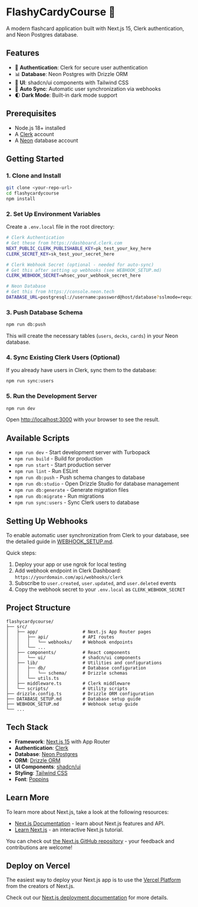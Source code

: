 # FlashyCardyCourse 🎴

A modern flashcard application built with Next.js 15, Clerk authentication, and Neon Postgres database.

## Features

- 🔐 **Authentication**: Clerk for secure user authentication
- 📊 **Database**: Neon Postgres with Drizzle ORM
- 🎨 **UI**: shadcn/ui components with Tailwind CSS
- 🔄 **Auto Sync**: Automatic user synchronization via webhooks
- 🌓 **Dark Mode**: Built-in dark mode support

## Prerequisites

- Node.js 18+ installed
- A [Clerk](https://clerk.com) account
- A [Neon](https://neon.tech) database account

## Getting Started

### 1. Clone and Install

```bash
git clone <your-repo-url>
cd flashycardycourse
npm install
```

### 2. Set Up Environment Variables

Create a `.env.local` file in the root directory:

```bash
# Clerk Authentication
# Get these from https://dashboard.clerk.com
NEXT_PUBLIC_CLERK_PUBLISHABLE_KEY=pk_test_your_key_here
CLERK_SECRET_KEY=sk_test_your_secret_here

# Clerk Webhook Secret (optional - needed for auto-sync)
# Get this after setting up webhooks (see WEBHOOK_SETUP.md)
CLERK_WEBHOOK_SECRET=whsec_your_webhook_secret_here

# Neon Database
# Get this from https://console.neon.tech
DATABASE_URL=postgresql://username:password@host/database?sslmode=require
```

### 3. Push Database Schema

```bash
npm run db:push
```

This will create the necessary tables (`users`, `decks`, `cards`) in your Neon database.

### 4. Sync Existing Clerk Users (Optional)

If you already have users in Clerk, sync them to the database:

```bash
npm run sync:users
```

### 5. Run the Development Server

```bash
npm run dev
```

Open [http://localhost:3000](http://localhost:3000) with your browser to see the result.

## Available Scripts

- `npm run dev` - Start development server with Turbopack
- `npm run build` - Build for production
- `npm run start` - Start production server
- `npm run lint` - Run ESLint
- `npm run db:push` - Push schema changes to database
- `npm run db:studio` - Open Drizzle Studio for database management
- `npm run db:generate` - Generate migration files
- `npm run db:migrate` - Run migrations
- `npm run sync:users` - Sync Clerk users to database

## Setting Up Webhooks

To enable automatic user synchronization from Clerk to your database, see the detailed guide in [WEBHOOK_SETUP.md](./WEBHOOK_SETUP.md).

Quick steps:
1. Deploy your app or use ngrok for local testing
2. Add webhook endpoint in Clerk Dashboard: `https://yourdomain.com/api/webhooks/clerk`
3. Subscribe to `user.created`, `user.updated`, and `user.deleted` events
4. Copy the webhook secret to your `.env.local` as `CLERK_WEBHOOK_SECRET`

## Project Structure

```
flashycardycourse/
├── src/
│   ├── app/                 # Next.js App Router pages
│   │   ├── api/             # API routes
│   │   │   └── webhooks/    # Webhook endpoints
│   │   └── ...
│   ├── components/          # React components
│   │   └── ui/              # shadcn/ui components
│   ├── lib/                 # Utilities and configurations
│   │   ├── db/              # Database configuration
│   │   │   └── schema/      # Drizzle schemas
│   │   └── utils.ts
│   ├── middleware.ts        # Clerk middleware
│   └── scripts/             # Utility scripts
├── drizzle.config.ts        # Drizzle ORM configuration
├── DATABASE_SETUP.md        # Database setup guide
├── WEBHOOK_SETUP.md         # Webhook setup guide
└── ...
```

## Tech Stack

- **Framework**: [Next.js 15](https://nextjs.org) with App Router
- **Authentication**: [Clerk](https://clerk.com)
- **Database**: [Neon Postgres](https://neon.tech)
- **ORM**: [Drizzle ORM](https://orm.drizzle.team)
- **UI Components**: [shadcn/ui](https://ui.shadcn.com)
- **Styling**: [Tailwind CSS](https://tailwindcss.com)
- **Font**: [Poppins](https://fonts.google.com/specimen/Poppins)

## Learn More

To learn more about Next.js, take a look at the following resources:

- [Next.js Documentation](https://nextjs.org/docs) - learn about Next.js features and API.
- [Learn Next.js](https://nextjs.org/learn) - an interactive Next.js tutorial.

You can check out [the Next.js GitHub repository](https://github.com/vercel/next.js) - your feedback and contributions are welcome!

## Deploy on Vercel

The easiest way to deploy your Next.js app is to use the [Vercel Platform](https://vercel.com/new?utm_medium=default-template&filter=next.js&utm_source=create-next-app&utm_campaign=create-next-app-readme) from the creators of Next.js.

Check out our [Next.js deployment documentation](https://nextjs.org/docs/app/building-your-application/deploying) for more details.
